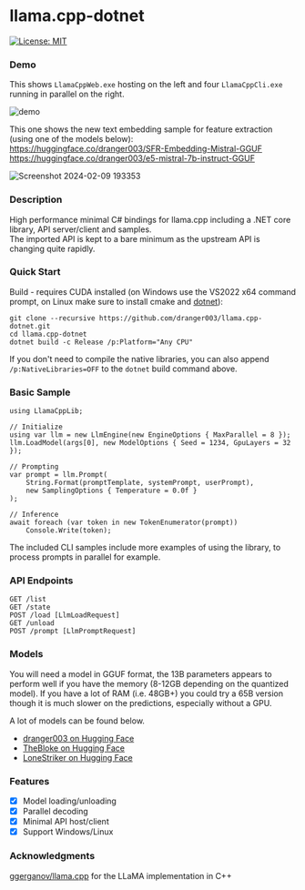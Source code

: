# llama.cpp-dotnet

[![License: MIT](https://img.shields.io/badge/License-MIT-yellow.svg)](https://opensource.org/licenses/MIT)

### Demo

This shows `LlamaCppWeb.exe` hosting on the left and four `LlamaCppCli.exe` running in parallel on the right.

![demo](https://github.com/dranger003/llama.cpp-dotnet/assets/1760549/ad560ac5-31ca-4cf0-93a5-a1a6ccf9b446)

This one shows the new text embedding sample for feature extraction (using one of the models below):  
https://huggingface.co/dranger003/SFR-Embedding-Mistral-GGUF  
https://huggingface.co/dranger003/e5-mistral-7b-instruct-GGUF

![Screenshot 2024-02-09 193353](https://github.com/dranger003/llama.cpp-dotnet/assets/1760549/432ce6d2-7e8b-41f5-861e-3170c368b95a)

### Description

High performance minimal C# bindings for llama.cpp including a .NET core library, API server/client and samples.  
The imported API is kept to a bare minimum as the upstream API is changing quite rapidly.

### Quick Start

Build - requires CUDA installed (on Windows use the VS2022 x64 command prompt, on Linux make sure to install cmake and [dotnet](https://learn.microsoft.com/en-us/dotnet/core/install/linux)):
```
git clone --recursive https://github.com/dranger003/llama.cpp-dotnet.git
cd llama.cpp-dotnet
dotnet build -c Release /p:Platform="Any CPU"
```
If you don't need to compile the native libraries, you can also append `/p:NativeLibraries=OFF` to the `dotnet` build command above.

### Basic Sample

```
using LlamaCppLib;

// Initialize
using var llm = new LlmEngine(new EngineOptions { MaxParallel = 8 });
llm.LoadModel(args[0], new ModelOptions { Seed = 1234, GpuLayers = 32 });

// Prompting
var prompt = llm.Prompt(
    String.Format(promptTemplate, systemPrompt, userPrompt),
    new SamplingOptions { Temperature = 0.0f }
);

// Inference
await foreach (var token in new TokenEnumerator(prompt))
    Console.Write(token);
```

The included CLI samples include more examples of using the library, to process prompts in parallel for example.

### API Endpoints
```
GET /list
GET /state
POST /load [LlmLoadRequest]
GET /unload
POST /prompt [LlmPromptRequest]
```

### Models

You will need a model in GGUF format, the 13B parameters appears to perform well if you have the memory (8-12GB depending on the quantized model).
If you have a lot of RAM (i.e. 48GB+) you could try a 65B version though it is much slower on the predictions, especially without a GPU.

A lot of models can be found below.

- [dranger003 on Hugging Face](https://huggingface.co/dranger003?sort_models=created#models)
- [TheBloke on Hugging Face](https://huggingface.co/TheBloke?sort_models=created&search_models=GGUF#models)
- [LoneStriker on Hugging Face](https://huggingface.co/LoneStriker?sort_models=created&search_models=GGUF#models)

### Features

- [X] Model loading/unloading
- [x] Parallel decoding
- [x] Minimal API host/client
- [X] Support Windows/Linux

### Acknowledgments

[ggerganov/llama.cpp](https://github.com/ggerganov/llama.cpp) for the LLaMA implementation in C++  
